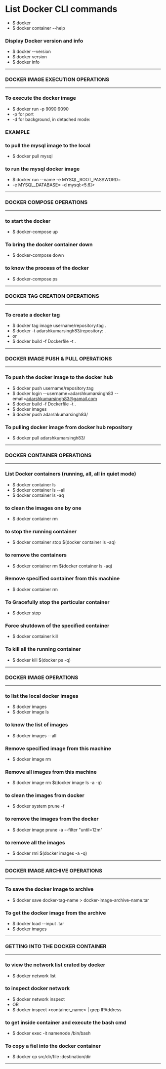 
# List Docker CLI commands
* $ docker
* $ docker container --help

### Display Docker version and info
* $ docker --version
* $ docker version
* $ docker info

----

### DOCKER IMAGE EXECUTION OPERATIONS
 
----

### To execute the docker image 
* $ docker run -p 9090:9090 <docker-image-name>
* -p for port 
* -d for background, in detached mode:

### EXAMPLE 
### to pull the mysql image to the local 
* $ docker pull mysql

### to run the mysql docker image 
* $ docker run --name <mysql-instance-name> -e MYSQL_ROOT_PASSWORD=<root-user-ped> 
* -e MYSQL_DATABASE=<mysql-db-name> -d mysql:<5.6]>

----
### DOCKER COMPOSE OPERATIONS
 
----

### to start the docker
* $ docker-compose up

### To bring the docker container down 
* $ docker-compose down

### to know the process of the docker
* $ docker-compose ps

----
### DOCKER TAG CREATION OPERATIONS 
---- 

### To create a docker tag 
* $ docker tag image username/repository:tag . 
* $ docker -t <docker-tag-name> adarshkumarsingh83/repository:<docker-tag-name> . 
* or 
* $ docker build -f Dockerfile -t <docker-tag-name> .

----
### DOCKER IMAGE PUSH & PULL OPERATIONS
 
----

### To push the docker image to the docker hub 
* $ docker push username/repository:tag
* $ docker login --username=adarshkumarsingh83 --email=adarshkumarsingh83@gamail.com
* $ docker build -f Dockerfile -t <docker-tag-name> .
* $ docker images
* $ docker push adarshkumarsingh83/<repository-name>

### To pulling docker image from docker hub repository 
* $ docker pull adarshkumarsingh83/<repository-name>

----

### DOCKER CONTAINER OPERATIONS 

----
### List Docker containers (running, all, all in quiet mode)
* $ docker container ls
* $ docker container ls --all
* $ docker container ls -aq

### to clean the images one by one
* $ docker container rm <image id>

### to stop the running container
* $ docker container stop $(docker container ls -aq)

### to remove the containers
* $ docker container rm $(docker container ls -aq)

### Remove specified container from this machine
* $ docker container rm <docker container id>

### To Gracefully stop the particular container 
* $ docker stop <docker container id>

### Force shutdown of the specified container
* $ docker container kill <docker container id>

### To kill all the running container 
* $ docker kill $(docker ps -q)

----

### DOCKER IMAGE OPERATIONS
 
----

### to list the local docker images 
* $ docker images
* $ docker image ls

### to know the list of images
* $ docker images --all

### Remove specified image from this machine
* $ docker image rm <image id>

### Remove all images from this machine
* $ docker image rm $(docker image ls -a -q)  

### to clean the images from docker
* $ docker system prune -f

### to remove the images from the docker
* $ docker image prune -a --filter "until=12m"

### to remove all the images 
* $ docker rmi $(docker images -a -q)

----

### DOCKER IMAGE ARCHIVE OPERATIONS 

----

### To save the docker image to archive 
* $ docker save docker-tag-name > docker-image-archive-name.tar

### To get the docker image from the archive 
* $ docker load --input <docker-image-archive-name>.tar
* $ docker images

----

### GETTING INTO THE DOCKER CONTAINER 

----
### to view the network list crated by docker
* $ docker network list

### to inspect docker network
* $ docker network inspect <network-name>
* OR
* $ docker inspect <container_name> | grep IPAddress

### to get inside container and execute the bash cmd 
* $ docker exec -it namenode /bin/bash

### To copy a fiel into the docker container 
* $ docker cp src/dir/file  <container-name>:destination/dir

----
